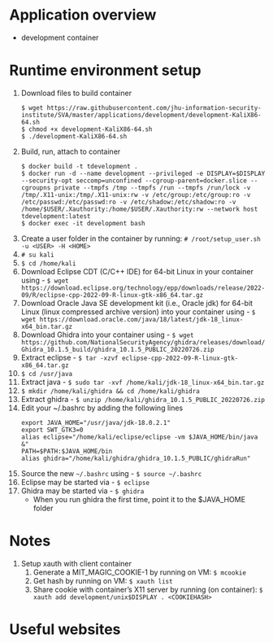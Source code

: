 # Application overview
* development container

# Runtime environment setup
1. Download files to build container
    ```
    $ wget https://raw.githubusercontent.com/jhu-information-security-institute/SVA/master/applications/development/development-KaliX86-64.sh
    $ chmod +x development-KaliX86-64.sh
    $ ./development-KaliX86-64.sh
    ```
1. Build, run, attach to container
    ```
    $ docker build -t tdevelopment .
    $ docker run -d --name development --privileged -e DISPLAY=$DISPLAY --security-opt seccomp=unconfined --cgroup-parent=docker.slice --cgroupns private --tmpfs /tmp --tmpfs /run --tmpfs /run/lock -v /tmp/.X11-unix:/tmp/.X11-unix:rw -v /etc/group:/etc/group:ro -v /etc/passwd:/etc/passwd:ro -v /etc/shadow:/etc/shadow:ro -v /home/$USER/.Xauthority:/home/$USER/.Xauthority:rw --network host tdevelopment:latest
    $ docker exec -it development bash 
    ```
1. Create a user folder in the container by running: `# /root/setup_user.sh -u <USER> -H <HOME> `
1. `# su kali`
1. `$ cd /home/kali`
1. Download Eclipse CDT (C/C++ IDE) for 64-bit Linux in your container using - `$ wget https://download.eclipse.org/technology/epp/downloads/release/2022-09/R/eclipse-cpp-2022-09-R-linux-gtk-x86_64.tar.gz`
1. Download Oracle Java SE development kit (i.e., Oracle jdk) for 64-bit Linux (linux compressed archive version) into your container using - `$ wget https://download.oracle.com/java/18/latest/jdk-18_linux-x64_bin.tar.gz`
1. Download Ghidra into your container using - `$ wget https://github.com/NationalSecurityAgency/ghidra/releases/download/Ghidra_10.1.5_build/ghidra_10.1.5_PUBLIC_20220726.zip`
1. Extract eclipse - `$ tar -xzvf eclipse-cpp-2022-09-R-linux-gtk-x86_64.tar.gz`
1. `$ cd /usr/java`
1. Extract java - `$ sudo tar -xvf /home/kali/jdk-18_linux-x64_bin.tar.gz`
1. `$ mkdir /home/kali/ghidra && cd /home/kali/ghidra`
1. Extract ghidra - `$ unzip /home/kali/ghidra_10.1.5_PUBLIC_20220726.zip`
1. Edit your ~/.bashrc by adding the following lines
    ```
    export JAVA_HOME="/usr/java/jdk-18.0.2.1"
    export SWT_GTK3=0
    alias eclipse="/home/kali/eclipse/eclipse -vm $JAVA_HOME/bin/java &"
    PATH=$PATH:$JAVA_HOME/bin
    alias ghidra="/home/kali/ghidra/ghidra_10.1.5_PUBLIC/ghidraRun"
    ```
1. Source the new `~/.bashrc` using - `$ source ~/.bashrc`
1. Eclipse may be started via - `$ eclipse`
1. Ghidra may be started via - `$ ghidra`
    * When you run ghidra the first time, point it to the $JAVA_HOME folder
# Notes
1. Setup xauth with client container
    1. Generate a MIT_MAGIC_COOKIE-1 by running on VM: `$ mcookie`
    1. Get <COOKIEHASH> hash by running on VM: `$ xauth list`
    1. Share cookie with container’s X11 server by running (on container): `$ xauth add development/unix$DISPLAY . <COOKIEHASH>`
# Useful websites
